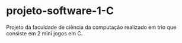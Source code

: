 # projeto-software-1-C
Projeto da faculdade de ciência da computação realizado em trio que consiste em 2 mini jogos em C.
